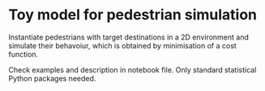 # Toy model for pedestrian simulation

Instantiate pedestrians with target destinations in a 2D environment and simulate their behavoiur, which is obtained by minimisation of a cost function.

Check examples and description in notebook file. Only standard statistical Python packages needed.
